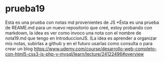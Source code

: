 # prueba19
Esta es una prueba con notas md provenientes de JS
*Ésta es una prueba de REAME.md para un nuevo repositorio que creé, estoy probando con markdown, la idea es ver como invoco una nota con el nombre de nota19.md que tengo en IntroduccionJS. (La idea es aprender a organizar mis notas, subirlas a github y en el futuro usarlas como consulta o para crear un blog
<https://www.udemy.com/course/desarrollo-web-completo-con-html5-css3-js-php-y-mysql/learn/lecture/24122496#overview>
